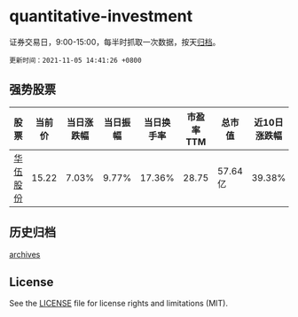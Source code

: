 # quantitative-investment

证券交易日，9:00-15:00，每半时抓取一次数据，按天[归档](archives)。

`更新时间：2021-11-05 14:41:26 +0800`

## 强势股票

|股票|当前价|当日涨跌幅|当日振幅|当日换手率|市盈率TTM|总市值|近10日涨跌幅|
|----|----|----|----|----|----|----|----|
|[华伍股份](https://xueqiu.com/S/SZ300095)|15.22|7.03%|9.77%|17.36%|28.75|57.64亿|39.38%|

## 历史归档

[archives](archives)

## License

See the [LICENSE](LICENSE) file for license rights and limitations (MIT).